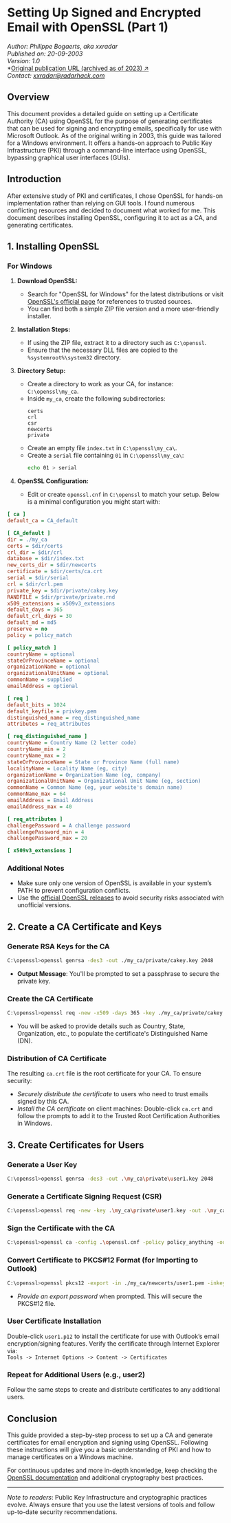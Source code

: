 # Setting Up Signed and Encrypted Email with OpenSSL (Part 1)

*Author: Philippe Bogaerts, aka xxradar*  
*Published on: 20-09-2003*  
*Version: 1.0*  
*[Original publication URL (archived as of 2023) ↗](http://www.radarhack.com)  
*Contact: xxradar@radarhack.com*

## Overview

This document provides a detailed guide on setting up a Certificate Authority (CA) using OpenSSL for the purpose of generating certificates that can be used for signing and encrypting emails, specifically for use with Microsoft Outlook. As of the original writing in 2003, this guide was tailored for a Windows environment. It offers a hands-on approach to Public Key Infrastructure (PKI) through a command-line interface using OpenSSL, bypassing graphical user interfaces (GUIs).

## Introduction

After extensive study of PKI and certificates, I chose OpenSSL for hands-on implementation rather than relying on GUI tools. I found numerous conflicting resources and decided to document what worked for me. This document describes installing OpenSSL, configuring it to act as a CA, and generating certificates.

## 1. Installing OpenSSL

### For Windows

1. **Download OpenSSL:**
   - Search for "OpenSSL for Windows" for the latest distributions or visit [OpenSSL's official page](https://www.openssl.org) for references to trusted sources.
   - You can find both a simple ZIP file version and a more user-friendly installer.

2. **Installation Steps:**
   - If using the ZIP file, extract it to a directory such as `C:\openssl`.
   - Ensure that the necessary DLL files are copied to the `%systemroot%\system32` directory.

3. **Directory Setup:**
   - Create a directory to work as your CA, for instance: `C:\openssl\my_ca`.
   - Inside `my_ca`, create the following subdirectories:
     ```
     certs
     crl
     csr
     newcerts
     private
     ```
   - Create an empty file `index.txt` in `C:\openssl\my_ca\`.
   - Create a `serial` file containing `01` in `C:\openssl\my_ca\`:
     ```bash
     echo 01 > serial
     ```

4. **OpenSSL Configuration:**
   - Edit or create `openssl.cnf` in `C:\openssl` to match your setup. Below is a minimal configuration you might start with:

```ini
[ ca ]
default_ca = CA_default

[ CA_default ]
dir = ./my_ca
certs = $dir/certs
crl_dir = $dir/crl
database = $dir/index.txt
new_certs_dir = $dir/newcerts
certificate = $dir/certs/ca.crt
serial = $dir/serial
crl = $dir/crl.pem
private_key = $dir/private/cakey.key
RANDFILE = $dir/private/private.rnd
x509_extensions = x509v3_extensions
default_days = 365
default_crl_days = 30
default_md = md5
preserve = no
policy = policy_match

[ policy_match ]
countryName = optional
stateOrProvinceName = optional
organizationName = optional
organizationalUnitName = optional
commonName = supplied
emailAddress = optional

[ req ]
default_bits = 1024
default_keyfile = privkey.pem
distinguished_name = req_distinguished_name
attributes = req_attributes

[ req_distinguished_name ]
countryName = Country Name (2 letter code)
countryName_min = 2
countryName_max = 2
stateOrProvinceName = State or Province Name (full name)
localityName = Locality Name (eg, city)
organizationName = Organization Name (eg, company)
organizationalUnitName = Organizational Unit Name (eg, section)
commonName = Common Name (eg, your website's domain name)
commonName_max = 64
emailAddress = Email Address
emailAddress_max = 40

[ req_attributes ]
challengePassword = A challenge password
challengePassword_min = 4
challengePassword_max = 20

[ x509v3_extensions ]
```

### Additional Notes
- Make sure only one version of OpenSSL is available in your system’s PATH to prevent configuration conflicts.
- Use the [official OpenSSL releases](https://www.openssl.org/source/) to avoid security risks associated with unofficial versions.

## 2. Create a CA Certificate and Keys

### Generate RSA Keys for the CA

```bash
C:\openssl>openssl genrsa -des3 -out ./my_ca/private/cakey.key 2048
```

- **Output Message**: You'll be prompted to set a passphrase to secure the private key.

### Create the CA Certificate

```bash
C:\openssl>openssl req -new -x509 -days 365 -key ./my_ca/private/cakey.key -out ./my_ca/certs/ca.crt
```

- You will be asked to provide details such as Country, State, Organization, etc., to populate the certificate's Distinguished Name (DN).

### Distribution of CA Certificate

The resulting `ca.crt` file is the root certificate for your CA. To ensure security:
- *Securely distribute the certificate* to users who need to trust emails signed by this CA.
- *Install the CA certificate* on client machines: Double-click `ca.crt` and follow the prompts to add it to the Trusted Root Certification Authorities in Windows.

## 3. Create Certificates for Users

### Generate a User Key

```bash
C:\openssl>openssl genrsa -des3 -out .\my_ca\private\user1.key 2048
```

### Generate a Certificate Signing Request (CSR)

```bash
C:\openssl>openssl req -new -key .\my_ca\private\user1.key -out .\my_ca\csr\user1.csr
```

### Sign the Certificate with the CA

```bash
C:\openssl>openssl ca -config .\openssl.cnf -policy policy_anything -out .\my_ca\newcerts\user1.pem -infiles .\my_ca\csr\user1.csr
```

### Convert Certificate to PKCS#12 Format (for Importing to Outlook)

```bash
C:\openssl>openssl pkcs12 -export -in ./my_ca/newcerts/user1.pem -inkey ./my_ca/private/user1.key -out ./my_ca/newcerts/user1.p12
```

- *Provide an export password* when prompted. This will secure the PKCS#12 file.

### User Certificate Installation

Double-click `user1.p12` to install the certificate for use with Outlook’s email encryption/signing features. Verify the certificate through Internet Explorer via:  
`Tools -> Internet Options -> Content -> Certificates`

### Repeat for Additional Users (e.g., user2)

Follow the same steps to create and distribute certificates to any additional users.

## Conclusion

This guide provided a step-by-step process to set up a CA and generate certificates for email encryption and signing using OpenSSL. Following these instructions will give you a basic understanding of PKI and how to manage certificates on a Windows machine.

For continuous updates and more in-depth knowledge, keep checking the [OpenSSL documentation](https://www.openssl.org/docs/) and additional cryptography best practices.

---

*Note to readers*: Public Key Infrastructure and cryptographic practices evolve. Always ensure that you use the latest versions of tools and follow up-to-date security recommendations.
